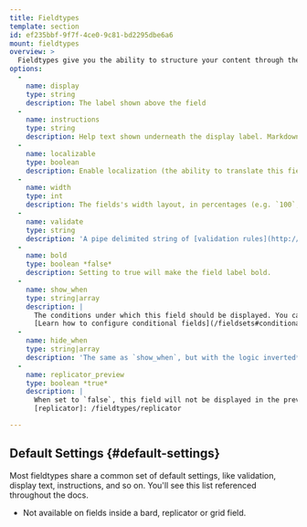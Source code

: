```yaml
---
title: Fieldtypes
template: section
id: ef235bbf-9f7f-4ce0-9c81-bd2295dbe6a6
mount: fieldtypes
overview: >
  Fieldtypes give you the ability to structure your content through the use of tailored interfaces designed for different types of data. They are the Control Panel connection to the Flat Files that make Statamic what it is. Every fieldtype is ultimately writing YAML in a pre-determined format for you.
options:
  -
    name: display
    type: string
    description: The label shown above the field
  -
    name: instructions
    type: string
    description: Help text shown underneath the display label. Markdown supported.
  -
    name: localizable
    type: boolean
    description: Enable localization (the ability to translate this field)
  -
    name: width
    type: int
    description: The fields's width layout, in percentages (e.g. `100`, `50`)
  -
    name: validate
    type: string
    description: 'A pipe delimited string of [validation rules](http://laravel.com/docs/5.1/validation#available-validation-rules)*'
  -
    name: bold
    type: boolean *false*
    description: Setting to true will make the field label bold.
  -
    name: show_when
    type: string|array
    description: |
      The conditions under which this field should be displayed. You can do things like "show this field when this other field has this value"*.  
      [Learn how to configure conditional fields](/fieldsets#conditional-fields)
  -
    name: hide_when
    type: string|array
    description: 'The same as `show_when`, but with the logic inverted*.'
  -
    name: replicator_preview
    type: boolean *true*
    description: |
      When set to `false`, this field will not be displayed in the preview text for a collapsed [Replicator][replicator] set.
      [replicator]: /fieldtypes/replicator

---
```

## Default Settings {#default-settings}

Most fieldtypes share a common set of default settings, like validation, display text, instructions, and so on. You'll see this list referenced throughout the docs.

* Not available on fields inside a bard, replicator or grid field.
